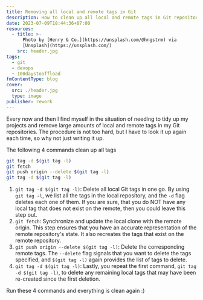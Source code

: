 ```yaml
---
title: Removing all local and remote tags in Git
description: How to clean up all local and remote tags in Git repositories in one go.
date: 2023-07-09T18:44:36+07:00
resources:
  - title: >-
      Photo by [Henry & Co.](https://unsplash.com/@hngstrm) via
      [Unsplash](https://unsplash.com/)
    src: header.jpg
tags:
  - git
  - devops
  - 100daystooffload
fmContentType: blog
cover:
  src: ./header.jpg
  type: image
publisher: rework
---
```


Every now and then I find myself in the situation of needing to tidy up my projects and remove large amounts of local and remote tags in my Git repositories. The procedure is not too hard, but I have to look it up again each time, so why not just writing it up.

The following 4 commands clean up all tags

```bash
git tag -d $(git tag -l)
git fetch
git push origin --delete $(git tag -l)
git tag -d $(git tag -l)
```

1. `git tag -d $(git tag -l)`: Delete all local Git tags in one go. By using `git tag -l`, we list all the tags in the local repository, and the `-d` flag deletes each one of them. If you are sure, that you do NOT have any local tag that does not exist on the remote, then you could leave this step out.
2. `git fetch`: Synchronize and update the local clone with the remote origin. This step ensures that you have an accurate representation of the remote repository's state. It also recreates the tags that exist on the remote repository.
3. `git push origin --delete $(git tag -l)`: Delete the corresponding remote tags. The `--delete` flag signals that you want to delete the tags specified, and `$(git tag -l)` again provides the list of tags to delete.
4. `git tag -d $(git tag -l)`: Lastly, you repeat the first command, `git tag -d $(git tag -l)`, to delete any remaining local tags that may have been re-created since the first deletion.

Run these 4 commands and everything is clean again :)
